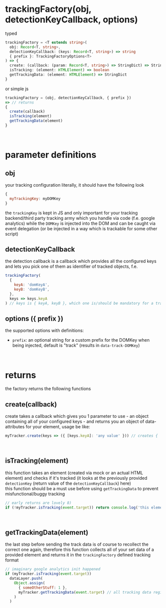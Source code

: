 # trackingFactory(obj, detectionKeyCallback, options)

typed

```ts
trackingFactory = <T extends string>(
  obj: Record<T, string>,
  detectionKeyCallback: (keys: Record<T, string>) => string
  { prefix }: TrackingFactoryOptions<T>
) => {
  create: (callback: (param: Record<T, string>) => StringDict) => StringDict
  isTracking: (element: HTMLElement) => boolean
  getTrackingData: (element: HTMLElement) => StringDict
}
```

or simple js

```js
trackingFactory = (obj, detectionKeyCallback, { prefix })
=> // returns
{
  create(callback)
  isTracking(element)
  getTrackingData(element)
}
```

<br />

# parameter definitions

## obj

your tracking configuration literally, it should have the following look

```js
{
  myTrackingKey: myDOMKey
}
```

the `trackingKey` is kept in JS and only important for your tracking backend/third party tracking army which you handle via code (f.e. google analytics) while the `DOMKey` is injected into the DOM and can be caught via event delegation (or be injected in a way which is trackable for some other script)

## detectionKeyCallback

the detection callback is a callback which provides all the configured keys and lets you pick one of them as identifier of tracked objects, f.e.

```js
trackingFactory(
  {
    keyA: 'domKeyA',
    keyB: 'domKeyB',
  },
  keys => keys.keyA
) // keys is { keyA, keyB }, which one is/should be mandatory for a tracked element?
```

## options ({ prefix })

the supported options with definitions:

- `prefix`: an optional string for a custom prefix for the DOMKey when being injected, default is "track" (results in `data-track-DOMKey`)

<br />

# returns

the factory returns the following functions

## create(callback)

create takes a callback which gives you 1 parameter to use - an object containing all of your configured keys - and returns you an object of data-attributes for your element, usage be like:

```js
myTracker.create(keys => ({ [keys.keyA]: 'any value' })) // creates { 'data-track-domKeyA': 'any value' }
```

<br />

## isTracking(element)

this function takes an element (created via mock or an actual HTML element) and checks if it's tracked (it looks at the previously provided `detectionKey` (return value of the `detectionKeyCallback`) here) <br />
this function should be a must use before using `getTrackingData` to prevent misfunctional/buggy tracking

```js
// early returns are lovely 8)
if (!myTracker.isTracking(event.target)) return console.log('this element is not tracked')
```

<br />

## getTrackingData(element)

the last step before sending the track data is of course to recollect the correct one again, therefore this function collects all of your set data of a provided element and returns it in the `trackingFactory` defined tracking format

```js
// imaginary google analytics init happened
if (myTracker.isTracking(event.target))
  dataLayer.push(
    Object.assign(
      { someOtherStuff: 1 },
      myTracker.getTrackingData(event.target) // all tracking data registered in the factory is bundled here
    )
  )
```
